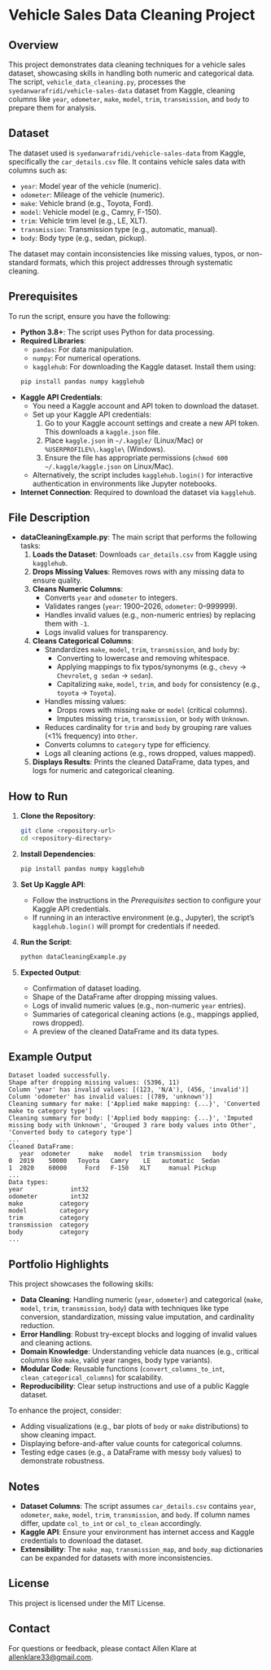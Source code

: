 # Vehicle Sales Data Cleaning Project

## Overview

This project demonstrates data cleaning techniques for a vehicle sales dataset, showcasing skills in handling both numeric and categorical data. The script, `vehicle_data_cleaning.py`, processes the `syedanwarafridi/vehicle-sales-data` dataset from Kaggle, cleaning columns like `year`, `odometer`, `make`, `model`, `trim`, `transmission`, and `body` to prepare them for analysis.

## Dataset

The dataset used is `syedanwarafridi/vehicle-sales-data` from Kaggle, specifically the `car_details.csv` file. It contains vehicle sales data with columns such as:

- `year`: Model year of the vehicle (numeric).
- `odometer`: Mileage of the vehicle (numeric).
- `make`: Vehicle brand (e.g., Toyota, Ford).
- `model`: Vehicle model (e.g., Camry, F-150).
- `trim`: Vehicle trim level (e.g., LE, XLT).
- `transmission`: Transmission type (e.g., automatic, manual).
- `body`: Body type (e.g., sedan, pickup).

The dataset may contain inconsistencies like missing values, typos, or non-standard formats, which this project addresses through systematic cleaning.

## Prerequisites

To run the script, ensure you have the following:

- **Python 3.8+**: The script uses Python for data processing.
- **Required Libraries**:
  - `pandas`: For data manipulation.
  - `numpy`: For numerical operations.
  - `kagglehub`: For downloading the Kaggle dataset.
  Install them using:
  ```bash
  pip install pandas numpy kagglehub
  ```
- **Kaggle API Credentials**:
  - You need a Kaggle account and API token to download the dataset.
  - Set up your Kaggle API credentials:
    1. Go to your Kaggle account settings and create a new API token. This downloads a `kaggle.json` file.
    2. Place `kaggle.json` in `~/.kaggle/` (Linux/Mac) or `%USERPROFILE%\.kaggle\` (Windows).
    3. Ensure the file has appropriate permissions (`chmod 600 ~/.kaggle/kaggle.json` on Linux/Mac).
  - Alternatively, the script includes `kagglehub.login()` for interactive authentication in environments like Jupyter notebooks.
- **Internet Connection**: Required to download the dataset via `kagglehub`.

## File Description

- **dataCleaningExample.py**: The main script that performs the following tasks:
  1. **Loads the Dataset**: Downloads `car_details.csv` from Kaggle using `kagglehub`.
  2. **Drops Missing Values**: Removes rows with any missing data to ensure quality.
  3. **Cleans Numeric Columns**:
     - Converts `year` and `odometer` to integers.
     - Validates ranges (`year`: 1900–2026, `odometer`: 0–999999).
     - Handles invalid values (e.g., non-numeric entries) by replacing them with `-1`.
     - Logs invalid values for transparency.
  4. **Cleans Categorical Columns**:
     - Standardizes `make`, `model`, `trim`, `transmission`, and `body` by:
       - Converting to lowercase and removing whitespace.
       - Applying mappings to fix typos/synonyms (e.g., `chevy` → `Chevrolet`, `g sedan` → `sedan`).
       - Capitalizing `make`, `model`, `trim`, and `body` for consistency (e.g., `toyota` → `Toyota`).
     - Handles missing values:
       - Drops rows with missing `make` or `model` (critical columns).
       - Imputes missing `trim`, `transmission`, or `body` with `Unknown`.
     - Reduces cardinality for `trim` and `body` by grouping rare values (<1% frequency) into `Other`.
     - Converts columns to `category` type for efficiency.
     - Logs all cleaning actions (e.g., rows dropped, values mapped).
  5. **Displays Results**: Prints the cleaned DataFrame, data types, and logs for numeric and categorical cleaning.

## How to Run

1. **Clone the Repository**:
   ```bash
   git clone <repository-url>
   cd <repository-directory>
   ```

2. **Install Dependencies**:
   ```bash
   pip install pandas numpy kagglehub
   ```

3. **Set Up Kaggle API**:
   - Follow the instructions in the *Prerequisites* section to configure your Kaggle API credentials.
   - If running in an interactive environment (e.g., Jupyter), the script’s `kagglehub.login()` will prompt for credentials if needed.

4. **Run the Script**:
   ```bash
   python dataCleaningExample.py
   ```

5. **Expected Output**:
   - Confirmation of dataset loading.
   - Shape of the DataFrame after dropping missing values.
   - Logs of invalid numeric values (e.g., non-numeric `year` entries).
   - Summaries of categorical cleaning actions (e.g., mappings applied, rows dropped).
   - A preview of the cleaned DataFrame and its data types.

## Example Output

```plaintext
Dataset loaded successfully.
Shape after dropping missing values: (5396, 11)
Column 'year' has invalid values: [(123, 'N/A'), (456, 'invalid')]
Column 'odometer' has invalid values: [(789, 'unknown')]
Cleaning summary for make: ['Applied make mapping: {...}', 'Converted make to category type']
Cleaning summary for body: ['Applied body mapping: {...}', 'Imputed missing body with Unknown', 'Grouped 3 rare body values into Other', 'Converted body to category type']
...
Cleaned DataFrame:
   year  odometer     make   model  trim transmission   body
0  2019    50000   Toyota   Camry    LE   automatic  Sedan
1  2020    60000     Ford   F-150   XLT     manual Pickup
...
Data types:
year             int32
odometer         int32
make          category
model         category
trim          category
transmission  category
body          category
...
```

## Portfolio Highlights

This project showcases the following skills:

- **Data Cleaning**: Handling numeric (`year`, `odometer`) and categorical (`make`, `model`, `trim`, `transmission`, `body`) data with techniques like type conversion, standardization, missing value imputation, and cardinality reduction.
- **Error Handling**: Robust try-except blocks and logging of invalid values and cleaning actions.
- **Domain Knowledge**: Understanding vehicle data nuances (e.g., critical columns like `make`, valid year ranges, body type variants).
- **Modular Code**: Reusable functions (`convert_columns_to_int`, `clean_categorical_columns`) for scalability.
- **Reproducibility**: Clear setup instructions and use of a public Kaggle dataset.

To enhance the project, consider:
- Adding visualizations (e.g., bar plots of `body` or `make` distributions) to show cleaning impact.
- Displaying before-and-after value counts for categorical columns.
- Testing edge cases (e.g., a DataFrame with messy `body` values) to demonstrate robustness.

## Notes

- **Dataset Columns**: The script assumes `car_details.csv` contains `year`, `odometer`, `make`, `model`, `trim`, `transmission`, and `body`. If column names differ, update `col_to_int` or `col_to_clean` accordingly.
- **Kaggle API**: Ensure your environment has internet access and Kaggle credentials to download the dataset.
- **Extensibility**: The `make_map`, `transmission_map`, and `body_map` dictionaries can be expanded for datasets with more inconsistencies.

## License

This project is licensed under the MIT License.

## Contact

For questions or feedback, please contact Allen Klare at allenklare33@gmail.com.
